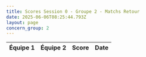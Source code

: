 ```yaml
---
title: Scores Session 0 - Groupe 2 - Matchs Retour
date: 2025-06-06T08:25:44.793Z
layout: page
concern_group: 2
---
```




| Équipe 1 | Équipe 2 | Score | Date |
|----------|----------|-------|------|

